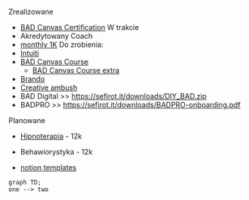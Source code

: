 Zrealizowane
* [BAD Canvas Certification](#)
W trakcie
* Akredytowany Coach
* [monthly 1K](https://appsumo.teachable.com/courses/enrolled/333457)
Do zrobienia:
* [Intuiti](https://docs.google.com/document/d/1twsSFT1GmPmpbqf0wb3PZjVCfn3FJUJAKCBSDCvRZYs/edit?usp=sharing)
* [BAD Canvas Course](https://myspace.learningexperience.space/#!/courses/bad-canvas-certification/lessons)
  * [BAD Canvas Course extra](https://miro.com/app/board/uXjVOzcFxdI=/)
* [Brando](#)
* [Creative ambush](#)
* BAD Digital >> https://sefirot.it/downloads/DIY_BAD.zip
* BADPRO >> https://sefirot.it/downloads/BADPRO-onboarding.pdf


Planowane
* [Hipnoterapia](https://barwyumyslu.pl/szkolenia/omni-hypnosis-training-center/) - 12k
* Behawiorystyka - 12k



* [notion templates](#)

```mermaid
graph TD;
one --> two
```
